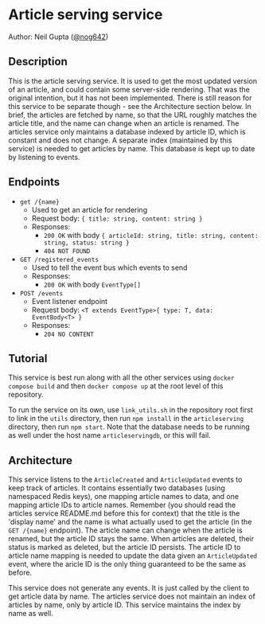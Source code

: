 # Article serving service

Author: Neil Gupta ([@nog642](https://github.com/nog642))

## Description

This is the article serving service. It is used to get the most updated version of an article, and could contain some server-side rendering. That was the original intention, but it has not been implemented. There is still reason for this service to be separate though - see the Architecture section below. In brief, the articles are fetched by name, so that the URL roughly matches the article title, and the name can change when an article is renamed. The articles service only maintains a database indexed by article ID, which is constant and does not change. A separate index (maintained by this service) is needed to get articles by name. This database is kept up to date by listening to events.

## Endpoints

* `get /{name}`
    * Used to get an article for rendering
    * Request body: `{ title: string, content: string }`
    * Responses:
        * `200 OK` with body `{ articleId: string, title: string, content: string, status: string }`
        * `404 NOT FOUND`
* `GET /registered_events`
    * Used to tell the event bus which events to send
    * Responses:
        * `200 OK` with body `EventType[]`
* `POST /events`
    * Event listener endpoint
    * Request body: `<T extends EventType>{ type: T, data: EventBody<T> }`
    * Responses:
        * `204 NO CONTENT`

## Tutorial

This service is best run along with all the other services using `docker compose build` and then `docker compose up` at the root level of this repository.

To run the service on its own, use `link_utils.sh` in the repository root first to link in the `utils` directory, then run `npm install` in the `articleserving` directory, then run `npm start`. Note that the database needs to be running as well under the host name `articleservingdb`, or this will fail.

## Architecture

This service listens to the `ArticleCreated` and `ArticleUpdated` events to keep track of articles. It contains essentially two databases (using namespaced Redis keys), one mapping article names to data, and one mapping article IDs to article names. Remember (you should read the articles service README.md before this for context) that the title is the 'display name' and the name is what actually used to get the article (in the `GET /{name}` endpoint). The article name can change when the article is renamed, but the article ID stays the same. When articles are deleted, their status is marked as deleted, but the article ID persists. The article ID to article name mapping is needed to update the data given an `ArticleUpdated` event, where the aricle ID is the only thing guaranteed to be the same as before.

This service does not generate any events. It is just called by the client to get article data by name. The articles service does not maintain an index of articles by name, only by article ID. This service maintains the index by name as well.
